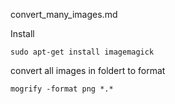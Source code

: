 convert_many_images.md

Install
```
sudo apt-get install imagemagick
```
convert all images in foldert to format
```
mogrify -format png *.*
```


